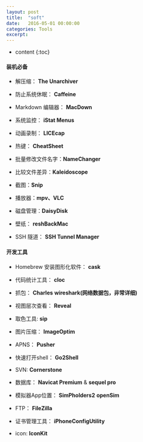 ```yaml
---
layout: post
title:  "soft"
date:   2016-05-01 00:00:00
categories: Tools
excerpt: 
---
```


* content
{:toc}

#### 装机必备

- 解压缩： **The Unarchiver**

- 防止系统休眠： **Caffeine**

- Markdown 编辑器： **MacDown**

- 系统监控： **iStat Menus**

- 动画录制： **LICEcap**

- 热键： **CheatSheet**

- 批量修改文件名字：**NameChanger**

- 比较文件差异：**Kaleidoscope**

- 截图：**Snip**

- 播放器：**mpv、VLC**

- 磁盘管理：**DaisyDisk**

- 壁纸： **reshBackMac**

- SSH 隧道： **SSH Tunnel Manager**

#### 开发工具

- Homebrew 安装图形化软件： **cask**

- 代码统计工具： **cloc**

- 抓包： **Charles** **wireshark(网络数据包，非常详细)**

- 视图层次查看： **Reveal**

- 取色工具: **sip**

- 图片压缩： **ImageOptim**

- APNS： **Pusher**

- 快速打开shell： **Go2Shell**

- SVN: **Cornerstone**

- 数据库： **Navicat Premium** & **sequel pro**

- 模拟器App位置： **SimPholders2** **openSim**

- FTP： **FileZilla**

- 证书管理工具： **iPhoneConfigUtility**

- icon: **IconKit**